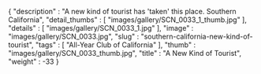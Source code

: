 {
  "description" : "A new kind of tourist has 'taken' this place. Southern California",
  "detail_thumbs" : [
                       "images/gallery/SCN_0033_1_thumb.jpg"
                     ],
  "details" : [
                 "images/gallery/SCN_0033_1.jpg"
               ],
  "image" : "images/gallery/SCN_0033.jpg",
  "slug" : "southern-california-new-kind-of-tourist",
  "tags" : [
              "All-Year Club of California"
            ],
  "thumb" : "images/gallery/SCN_0033_thumb.jpg",
  "title" : "A New Kind of Tourist",
  "weight" : -33
}

